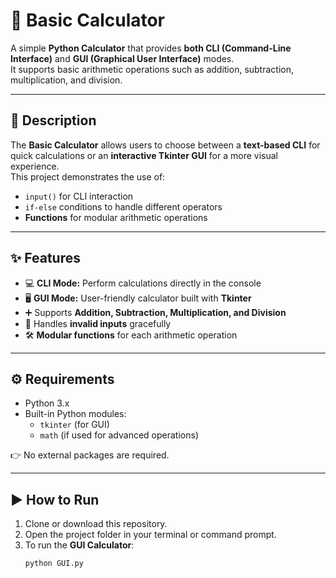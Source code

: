# 🧮 Basic Calculator

A simple **Python Calculator** that provides **both CLI (Command-Line Interface)** and **GUI (Graphical User Interface)** modes.  
It supports basic arithmetic operations such as addition, subtraction, multiplication, and division.

---

## 📝 Description
The **Basic Calculator** allows users to choose between a **text-based CLI** for quick calculations or an **interactive Tkinter GUI** for a more visual experience.  
This project demonstrates the use of:
- `input()` for CLI interaction
- `if-else` conditions to handle different operators
- **Functions** for modular arithmetic operations

---

## ✨ Features
- 💻 **CLI Mode:** Perform calculations directly in the console
- 🖥️ **GUI Mode:** User-friendly calculator built with **Tkinter**
- ➕ Supports **Addition, Subtraction, Multiplication, and Division**
- 🚫 Handles **invalid inputs** gracefully
- 🛠️ **Modular functions** for each arithmetic operation

---

## ⚙️ Requirements
- Python 3.x  
- Built-in Python modules:
  - `tkinter` (for GUI)
  - `math` (if used for advanced operations)

👉 No external packages are required.

---

## ▶️ How to Run
1. Clone or download this repository.
2. Open the project folder in your terminal or command prompt.
3. To run the **GUI Calculator**:
   ```bash
   python GUI.py
